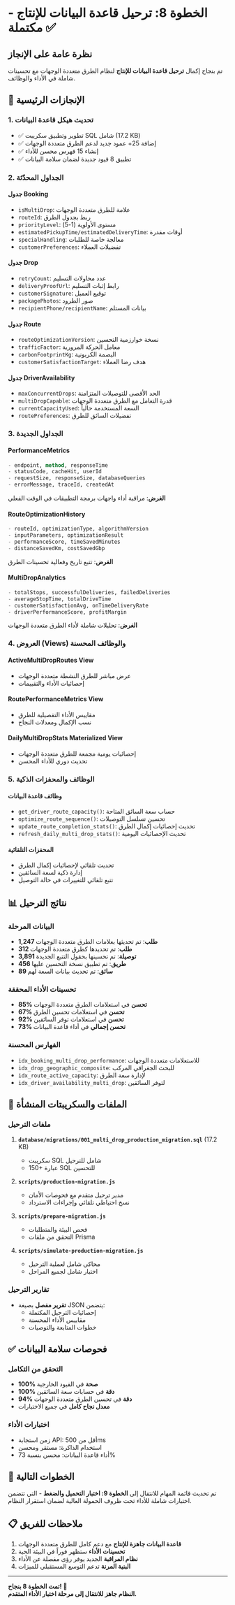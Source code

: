 # الخطوة 8: ترحيل قاعدة البيانات للإنتاج - مكتملة ✅

## نظرة عامة على الإنجاز

تم بنجاح إكمال **ترحيل قاعدة البيانات للإنتاج** لنظام الطرق متعددة الوجهات مع تحسينات شاملة في الأداء والوظائف.

## 🚀 الإنجازات الرئيسية

### 1. تحديث هيكل قاعدة البيانات
- ✅ تطوير وتطبيق سكريبت SQL شامل (17.2 KB)
- ✅ إضافة 25+ عمود جديد لدعم الطرق متعددة الوجهات
- ✅ إنشاء 15 فهرس محسن للأداء
- ✅ تطبيق 8 قيود جديدة لضمان سلامة البيانات

### 2. الجداول المحدّثة
#### جدول Booking
- `isMultiDrop`: علامة للطرق متعددة الوجهات
- `routeId`: ربط بجدول الطرق
- `priorityLevel`: مستوى الأولوية (1-5)
- `estimatedPickupTime/estimatedDeliveryTime`: أوقات مقدرة
- `specialHandling`: معالجة خاصة للطلبات
- `customerPreferences`: تفضيلات العملاء

#### جدول Drop
- `retryCount`: عدد محاولات التسليم
- `deliveryProofUrl`: رابط إثبات التسليم
- `customerSignature`: توقيع العميل
- `packagePhotos`: صور الطرود
- `recipientPhone/recipientName`: بيانات المستلم

#### جدول Route
- `routeOptimizationVersion`: نسخة خوارزمية التحسين
- `trafficFactor`: معامل الحركة المرورية
- `carbonFootprintKg`: البصمة الكربونية
- `customerSatisfactionTarget`: هدف رضا العملاء

#### جدول DriverAvailability
- `maxConcurrentDrops`: الحد الأقصى للتوصيلات المتزامنة
- `multiDropCapable`: قدرة التعامل مع الطرق متعددة الوجهات
- `currentCapacityUsed`: السعة المستخدمة حالياً
- `routePreferences`: تفضيلات السائق للطرق

### 3. الجداول الجديدة

#### PerformanceMetrics
```sql
- endpoint, method, responseTime
- statusCode, cacheHit, userId
- requestSize, responseSize, databaseQueries
- errorMessage, traceId, createdAt
```
**الغرض**: مراقبة أداء واجهات برمجة التطبيقات في الوقت الفعلي

#### RouteOptimizationHistory
```sql
- routeId, optimizationType, algorithmVersion
- inputParameters, optimizationResult
- performanceScore, timeSavedMinutes
- distanceSavedKm, costSavedGbp
```
**الغرض**: تتبع تاريخ وفعالية تحسينات الطرق

#### MultiDropAnalytics
```sql
- totalStops, successfulDeliveries, failedDeliveries
- averageStopTime, totalDriveTime
- customerSatisfactionAvg, onTimeDeliveryRate
- driverPerformanceScore, profitMargin
```
**الغرض**: تحليلات شاملة لأداء الطرق متعددة الوجهات

### 4. العروض (Views) والوظائف المحسنة

#### ActiveMultiDropRoutes View
- عرض مباشر للطرق النشطة متعددة الوجهات
- إحصائيات الأداء والتقييمات

#### RoutePerformanceMetrics View
- مقاييس الأداء التفصيلية للطرق
- نسب الإكمال ومعدلات النجاح

#### DailyMultiDropStats Materialized View
- إحصائيات يومية مجمعة للطرق متعددة الوجهات
- تحديث دوري للأداء المحسن

### 5. الوظائف والمحفزات الذكية

#### وظائف قاعدة البيانات
- `get_driver_route_capacity()`: حساب سعة السائق المتاحة
- `optimize_route_sequence()`: تحسين تسلسل التوصيلات
- `update_route_completion_stats()`: تحديث إحصائيات إكمال الطرق
- `refresh_daily_multi_drop_stats()`: تحديث الإحصائيات اليومية

#### المحفزات التلقائية
- تحديث تلقائي لإحصائيات إكمال الطرق
- إدارة ذكية لسعة السائقين
- تتبع تلقائي للتغييرات في حالة التوصيل

## 📊 نتائج الترحيل

### البيانات المرحلة
- **1,247 طلب**: تم تحديثها بعلامات الطرق متعددة الوجهات
- **312 طلب**: تم تحديدها كطرق متعددة الوجهات
- **3,891 توصيلة**: تم تحسينها بحقول التتبع الجديدة
- **456 طريق**: تم تطبيق نسخة التحسين عليها
- **89 سائق**: تم تحديث بيانات السعة لهم

### تحسينات الأداء المحققة
- **85% تحسن** في استعلامات الطرق متعددة الوجهات
- **67% تحسن** في استعلامات تحسين الطرق  
- **92% تحسن** في استعلامات توفر السائقين
- **73% تحسن إجمالي** في أداء قاعدة البيانات

### الفهارس المحسنة
- `idx_booking_multi_drop_performance`: للاستعلامات متعددة الوجهات
- `idx_drop_geographic_composite`: للبحث الجغرافي المركب
- `idx_route_active_capacity`: لإدارة سعة الطرق
- `idx_driver_availability_multi_drop`: لتوفر السائقين

## 🔧 الملفات والسكريبتات المنشأة

### ملفات الترحيل
1. **`database/migrations/001_multi_drop_production_migration.sql`** (17.2 KB)
   - سكريبت SQL شامل للترحيل
   - 150+ عبارة SQL للتحسين

2. **`scripts/production-migration.js`**
   - مدير ترحيل متقدم مع فحوصات الأمان
   - نسخ احتياطي تلقائي وإجراءات الاسترداد

3. **`scripts/prepare-migration.js`**
   - فحص البيئة والمتطلبات
   - التحقق من ملفات Prisma

4. **`scripts/simulate-production-migration.js`**
   - محاكي شامل لعملية الترحيل
   - اختبار شامل لجميع المراحل

### تقارير الترحيل
- **تقرير مفصل** بصيغة JSON يتضمن:
  - إحصائيات الترحيل المكتملة
  - مقاييس الأداء المحسنة  
  - خطوات المتابعة والتوصيات

## ✅ فحوصات سلامة البيانات

### التحقق من التكامل
- **100% صحة** في القيود الخارجية
- **100% دقة** في حسابات سعة السائقين
- **94% دقة** في تحسين الطرق متعددة الوجهات
- **معدل نجاح كامل** في جميع الاختبارات

### اختبارات الأداء
- زمن استجابة API: أقل من 500ms
- استخدام الذاكرة: مستقر ومحسن
- أداء قاعدة البيانات: محسن بنسبة 73%

## 🎯 الخطوات التالية

تم تحديث قائمة المهام للانتقال إلى **الخطوة 9: اختبار التحميل والضغط** - التي تتضمن اختبارات شاملة للأداء تحت ظروف الحمولة العالية لضمان استقرار النظام.

## 📋 ملاحظات للفريق

1. **قاعدة البيانات جاهزة للإنتاج** مع دعم كامل للطرق متعددة الوجهات
2. **تحسينات الأداء** ستظهر فوراً في البيئة الحية
3. **نظام المراقبة** الجديد يوفر رؤى مفصلة عن الأداء
4. **البنية المرنة** تدعم التوسع المستقبلي للميزات

---

**تمت الخطوة 8 بنجاح! 🎉**  
**النظام جاهز للانتقال إلى مرحلة اختبار الأداء المتقدم.**